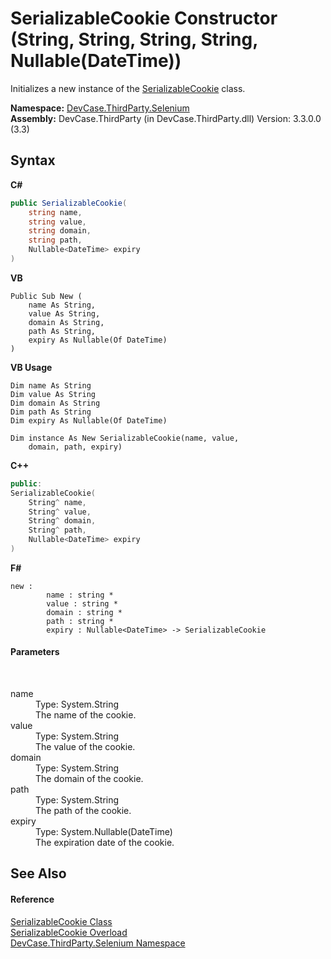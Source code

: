 # SerializableCookie Constructor (String, String, String, String, Nullable(DateTime))
 

Initializes a new instance of the <a href="T_DevCase_ThirdParty_Selenium_SerializableCookie">SerializableCookie</a> class.

**Namespace:**&nbsp;<a href="N_DevCase_ThirdParty_Selenium">DevCase.ThirdParty.Selenium</a><br />**Assembly:**&nbsp;DevCase.ThirdParty (in DevCase.ThirdParty.dll) Version: 3.3.0.0 (3.3)

## Syntax

**C#**<br />
``` C#
public SerializableCookie(
	string name,
	string value,
	string domain,
	string path,
	Nullable<DateTime> expiry
)
```

**VB**<br />
``` VB
Public Sub New ( 
	name As String,
	value As String,
	domain As String,
	path As String,
	expiry As Nullable(Of DateTime)
)
```

**VB Usage**<br />
``` VB Usage
Dim name As String
Dim value As String
Dim domain As String
Dim path As String
Dim expiry As Nullable(Of DateTime)

Dim instance As New SerializableCookie(name, value, 
	domain, path, expiry)
```

**C++**<br />
``` C++
public:
SerializableCookie(
	String^ name, 
	String^ value, 
	String^ domain, 
	String^ path, 
	Nullable<DateTime> expiry
)
```

**F#**<br />
``` F#
new : 
        name : string * 
        value : string * 
        domain : string * 
        path : string * 
        expiry : Nullable<DateTime> -> SerializableCookie
```


#### Parameters
&nbsp;<dl><dt>name</dt><dd>Type: System.String<br />The name of the cookie.</dd><dt>value</dt><dd>Type: System.String<br />The value of the cookie.</dd><dt>domain</dt><dd>Type: System.String<br />The domain of the cookie.</dd><dt>path</dt><dd>Type: System.String<br />The path of the cookie.</dd><dt>expiry</dt><dd>Type: System.Nullable(DateTime)<br />The expiration date of the cookie.</dd></dl>

## See Also


#### Reference
<a href="T_DevCase_ThirdParty_Selenium_SerializableCookie">SerializableCookie Class</a><br /><a href="Overload_DevCase_ThirdParty_Selenium_SerializableCookie__ctor">SerializableCookie Overload</a><br /><a href="N_DevCase_ThirdParty_Selenium">DevCase.ThirdParty.Selenium Namespace</a><br />